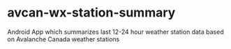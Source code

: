 # avcan-wx-station-summary
 Android App which summarizes last 12-24 hour weather station data based on Avalanche Canada weather stations
